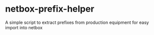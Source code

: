# netbox-prefix-helper
A simple script to extract prefixes from production equipment for easy import into netbox
